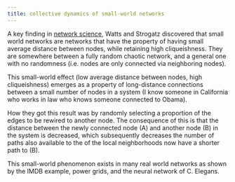 ```yaml
---
title: collective dynamics of small-world networks
---
```


A key finding in [network science](notes/statistics/network-science.md), Watts and Strogatz discovered that small world networks are networks that have the property of having small average distance between nodes, while retaining high cliqueishness. They are somewhere between a fully random chaotic network, and a general one with no randomness (i.e. nodes are only connected via neighboring nodes).

This small-world effect (low average distance between nodes, high cliqueishness) emerges as a property of long-distance connections between a small number of nodes in a system (I know someone in California who works in law who knows someone connected to Obama). 

How they got this result was by randomly selecting a proportion of the edges to be rewired to another node. The consequence of this is that the distance between the newly connected node (A) and another node (B) in the system is decreased, which subsequently decreases the number of paths also available to the of the local neighborhoods now have a shorter path to (B).

This small-world phenomenon exists in many real world networks as shown by the IMDB example, power grids, and the neural network of C. Elegans.

